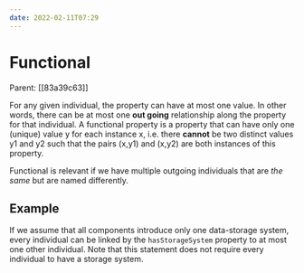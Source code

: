 ```yaml
---
date: 2022-02-11T07:29
---
```


# Functional
Parent: [[83a39c63]]

For any given individual, the property can have at most one value. In other words, there can be at most one **out going** relationship along the property for that individual. A functional property is a property that can have only one (unique) value y for each instance x, i.e. there **cannot** be two distinct values y1 and y2 such that the pairs (x,y1) and (x,y2) are both instances of this property.

Functional is relevant if we have multiple outgoing individuals that are *the same* but are named differently.

## Example

If we assume that all components introduce only one data-storage system, every individual can be linked by the `hasStorageSystem` property to at most one other individual. Note that this statement does not require every individual to have a storage system.

